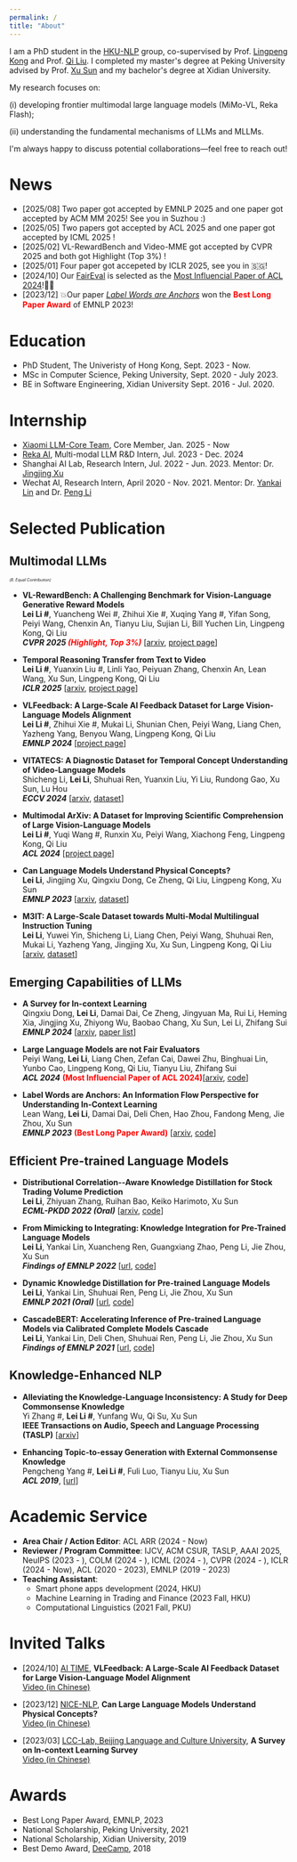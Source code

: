 ```yaml
---
permalink: /
title: "About"
---
```


I am a PhD student in the [HKU-NLP](https://hkunlp.github.io/) group, co-supervised by Prof. [Lingpeng Kong](https://ikekonglp.github.io/) and Prof. [Qi Liu](https://leuchine.github.io/). I completed my master's degree at Peking University advised by Prof. [Xu Sun](https://xusun26.github.io/) and my bachelor's degree at Xidian University.


My research focuses on:

(i) developing frontier multimodal large language models (MiMo-VL, Reka Flash);

(ii) understanding the fundamental mechanisms of LLMs and MLLMs.


I'm always happy to discuss potential collaborations—feel free to reach out!


News
=====
* [2025/08] Two paper got accepted by EMNLP 2025 and one paper got accepted by ACM MM 2025! See you in Suzhou :)  
* [2025/05] Two papers got accepted by ACL 2025 and one paper got accepted by ICML 2025 ! 
* [2025/02] VL-RewardBench and Video-MME got accepted by CVPR 2025 and both got Highlight (Top 3%) ! 
* [2025/01] Four paper got accepeted by ICLR 2025, see you in 🇸🇬!
* [2024/10] Our [FairEval](https://aclanthology.org/2024.acl-long.511/) is selected as the [Most Influencial Paper of ACL 2024](https://www.paperdigest.org/2024/09/most-influential-acl-papers-2024-09/)!👑👑
* [2023/12] :boom:Our paper *[Label Words are Anchors](https://aclanthology.org/2023.emnlp-main.609/)* won the <span style="color:red">**Best Long Paper Award**</span> of EMNLP 2023! 



Education
=====
* PhD Student, The Univeristy of Hong Kong, Sept. 2023 - Now.
* MSc in Computer Science, Peking University, Sept. 2020 - July 2023.
* BE in Software Engineering, Xidian University Sept. 2016 - Jul. 2020.


Internship
======
* [Xiaomi LLM-Core Team](https://huggingface.co/XiaomiMiMo), Core Member, Jan. 2025 - Now 
* [Reka AI](https://reka.ai/), Multi-modal LLM R&D Intern, Jul. 2023 - Dec. 2024
* Shanghai AI Lab, Research Intern, Jul. 2022 - Jun. 2023.
  Mentor: Dr. [Jingjing Xu](https://jingjingxu.com/)
* Wechat AI, Research Intern, April 2020 - Nov. 2021. 
  Mentor: Dr. [Yankai Lin](https://linyankai.github.io/) and Dr. [Peng Li](https://www.lpeng.net/)

Selected Publication
======


Multimodal LLMs 
------

*<span style="font-size: 0.5em;">(#: Equal Contribution)</span>*


* **VL-RewardBench: A Challenging Benchmark for Vision-Language Generative Reward Models**  
**Lei Li #**, Yuancheng Wei #, Zhihui Xie #, Xuqing Yang #, Yifan Song, Peiyi Wang, Chenxin An, Tianyu Liu, Sujian Li, Bill Yuchen Lin, Lingpeng Kong, Qi Liu   
***CVPR 2025 <span style="color:red">(Highlight, Top 3%)</span>*** [[arxiv](https://arxiv.org/abs/2411.17451), [project page](https://vl-rewardbench.github.io/)]

* **Temporal Reasoning Transfer from Text to Video**   
**Lei Li #**, Yuanxin Liu #, Linli Yao, Peiyuan Zhang, Chenxin An, Lean Wang, Xu Sun, Lingpeng Kong, Qi Liu  
***ICLR 2025*** [[arxiv](https://arxiv.org/abs/2410.06166), [project page](https://video-t3.github.io/)]



* **VLFeedback: A Large-Scale AI Feedback Dataset for Large Vision-Language Models Alignment**    
**Lei Li #**, Zhihui Xie #, Mukai Li, Shunian Chen, Peiyi Wang, Liang Chen, Yazheng Yang, Benyou Wang, Lingpeng Kong, Qi Liu    
 ***EMNLP 2024*** [[project page](https://vlf-silkie.github.io/)]


* **VITATECS: A Diagnostic Dataset for Temporal Concept Understanding of Video-Language Models**   
  Shicheng Li, **Lei Li**, Shuhuai Ren, Yuanxin Liu, Yi Liu, Rundong Gao, Xu Sun, Lu Hou  
  ***ECCV 2024*** [[arxiv](https://arxiv.org/abs/2311.17404), [dataset](https://huggingface.co/datasets/lscpku/VITATECS)] 



* **Multimodal ArXiv: A Dataset for Improving Scientific Comprehension of Large Vision-Language Models**   
  **Lei Li #**, Yuqi Wang #, Runxin Xu, Peiyi Wang, Xiachong Feng, Lingpeng Kong, Qi Liu    
  ***ACL 2024*** [[project page](https://mm-arxiv.github.io/)]


* **Can Language Models Understand Physical Concepts?**  
  **Lei Li**, Jingjing Xu, Qingxiu Dong, Ce Zheng, Qi Liu, Lingpeng Kong, Xu Sun  
  ***EMNLP 2023*** [[arxiv](https://arxiv.org/pdf/2305.14057.pdf), [dataset](https://github.com/TobiasLee/VEC)]




* **M3IT: A Large-Scale Dataset towards Multi-Modal Multilingual Instruction Tuning**   
**Lei Li**, Yuwei Yin, Shicheng Li, Liang Chen, Peiyi Wang, Shuhuai Ren, Mukai Li, Yazheng Yang, Jingjing Xu, Xu Sun, Lingpeng Kong, Qi Liu   
[[arxiv](https://arxiv.org/pdf/2306.04387.pdf), [dataset](https://huggingface.co/datasets/MMInstruction/M3IT)]



Emerging Capabilities of LLMs
------


* **A Survey for In-context Learning**  
  Qingxiu Dong, **Lei Li**, Damai Dai, Ce Zheng, Jingyuan Ma, Rui Li, Heming Xia, Jingjing Xu, Zhiyong Wu, Baobao Chang, Xu Sun, Lei Li, Zhifang Sui   
  ***EMNLP 2024*** [[arxiv](https://arxiv.org/pdf/2301.00234.pdf), [paper list](https://github.com/dqxiu/ICL_PaperList)]


* **Large Language Models are not Fair Evaluators**  
  Peiyi Wang, **Lei Li**, Liang Chen, Zefan Cai, Dawei Zhu, Binghuai Lin, Yunbo Cao, Lingpeng Kong, Qi Liu, Tianyu Liu, Zhifang Sui   
  ***ACL 2024***  <span style="color:red">**(Most Influencial Paper of ACL 2024)**</span>[[arxiv](https://arxiv.org/abs/2305.17926), [code](https://github.com/i-Eval/FairEval)]


* **Label Words are Anchors: An Information Flow Perspective for Understanding In-Context Learning**  
  Lean Wang, **Lei Li**, Damai Dai, Deli Chen, Hao Zhou, Fandong Meng, Jie Zhou, Xu Sun  
  ***EMNLP 2023***  <span style="color:red">**(Best Long Paper Award)**</span> [[arxiv](https://arxiv.org/pdf/2305.14160.pdf), [code](https://github.com/lancopku/label-words-are-anchors)] 


Efficient Pre-trained Language Models
------


* **Distributional Correlation--Aware Knowledge Distillation for Stock Trading Volume Prediction**   
  **Lei Li**, Zhiyuan Zhang, Ruihan Bao, Keiko Harimoto, Xu Sun   
  ***ECML-PKDD 2022 (Oral)*** [[arxiv](https://arxiv.org/pdf/2208.07232.pdf), [code](https://github.com/lancopku/DCKD)] 

* **From Mimicking to Integrating: Knowledge Integration for Pre-Trained Language Models**   
  **Lei Li**, Yankai Lin, Xuancheng Ren, Guangxiang Zhao, Peng Li, Jie Zhou, Xu Sun  
  ***Findings of EMNLP 2022*** [[url](https://aclanthology.org/2022.findings-emnlp.477), [code](https://github.com/lancopku/MUKI)]


* **Dynamic Knowledge Distillation for Pre-trained Language Models**  
  **Lei Li**, Yankai Lin, Shuhuai Ren, Peng Li, Jie Zhou, Xu Sun  
  ***EMNLP 2021 (Oral)*** [[url](https://aclanthology.org/2021.emnlp-main.31/), [code](https://github.com/lancopku/DynamicKD)]


* **CascadeBERT: Accelerating Inference of Pre-trained Language Models via Calibrated Complete Models Cascade**  
  **Lei Li**, Yankai Lin, Deli Chen, Shuhuai Ren, Peng Li, Jie Zhou, Xu Sun  
  ***Findings of EMNLP 2021*** [[url](https://aclanthology.org/2021.findings-emnlp.43), [code](https://github.com/lancopku/cascadebert)]


Knowledge-Enhanced NLP
------


* **Alleviating the Knowledge-Language Inconsistency: A Study for Deep Commonsense Knowledge**  
  Yi Zhang #, **Lei Li #**, Yunfang Wu, Qi Su, Xu Sun  
  **IEEE Transactions on Audio, Speech and Language Processing (TASLP)** [[arxiv](https://arxiv.org/pdf/2105.13607.pdf)]

* **Enhancing Topic-to-essay Generation with External Commonsense Knowledge**  
  Pengcheng Yang #, **Lei Li #**, Fuli Luo, Tianyu Liu, Xu Sun  
  ***ACL 2019***, [[url](https://aclanthology.org/P19-1193/)] 



Academic Service
=====
- **Area Chair / Action Editor**: ACL ARR (2024 - Now)
- **Reviewer / Program Committee**: IJCV, ACM CSUR, TASLP, AAAI 2025, NeuIPS (2023 - ), COLM (2024 - ), ICML (2024 - ), CVPR (2024 - ), ICLR (2024 - Now), ACL (2020 - 2023), EMNLP (2019 - 2023)
- **Teaching Assistant**: 
  - Smart phone apps development (2024, HKU)
  - Machine Learning in Trading and Finance (2023 Fall, HKU)
  - Computational Linguistics (2021 Fall, PKU)


Invited Talks
=====
- [2024/10] [AI TIME](https://space.bilibili.com/503316308), **VLFeedback: A Large-Scale AI Feedback Dataset for Large Vision-Language Model Alignment**   
  [Video (in Chinese)](https://www.bilibili.com/video/BV1FDyBYbEw1)

- [2023/12] [NICE-NLP](https://nice-nlp.github.io/), **Can Large Language Models Understand Physical Concepts?**   
  [Video (in Chinese)](https://www.bilibili.com/video/BV1Mi4y1z7q2)

- [2023/03] [LCC-Lab, Beijing Language and Culture University](https://blcu-lcclab.cn/), **A Survey on In-context Learning Survey**  
  [Video (in Chinese)](https://www.bilibili.com/video/BV1aT411k7TF)


Awards
======
* Best Long Paper Award, EMNLP, 2023 
* National Scholarship, Peking University, 2021
* National Scholarship, Xidian University, 2019 
* Best Demo Award, [DeeCamp](https://deecamp.com/), 2018



